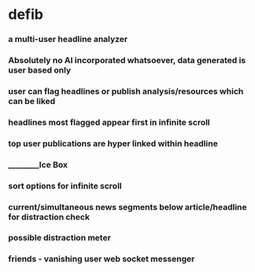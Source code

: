 # defib
### a multi-user headline analyzer
### Absolutely no AI incorporated whatsoever, data generated is user based only
### user can flag headlines or publish analysis/resources which can be liked
### headlines most flagged appear first in infinite scroll
### top user publications are hyper linked within headline
### ________Ice Box
### sort options for infinite scroll 
### current/simultaneous news segments below article/headline for distraction check
### possible distraction meter
### friends - vanishing user web socket messenger
